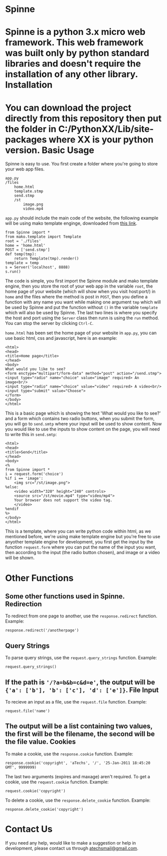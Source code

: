 Spinne
======
Spinne is a python 3.x micro web framework. This web framework was built only by python standard libraries and doesn't require the installation of any other library.
Installation
======
You can download the project directly from this repository then put the folder in C:/PythonXX/Lib/site-packages where XX is your python version.
Basic Usage
======
Spinne is easy to use.
You first create a folder where you're going to store your web app files.

    app.py
    /files
        home.html
        template.stmp
        send.stmp
        /st
            image.png
            video.mp4

`app.py` should include the main code of the website, the following example will be using mako template enginge, downloaded from [this link][1].


  [1]: https://pypi.python.org/pypi/Mako/?:

    from Spinne import *
    from mako.template import Template
    root = './files'
    home = 'home.html'
    POST = ['send.stmp']
    def temp(tmp):
        return Template(tmp).render()
    template = temp
    s = Server('localhost', 8888)
    s.run()

The code is simple, you first import the Spinne module and mako template engine, then you store the root of your web app in the variable `root`, the home page of your website (which will show when you visit host:port/) in `home` and the files where the method is post in `POST`, then you define a function with any name you want while making one argument `tmp` which will be used by Spinne and put the function without `()` in the variable `template` which will also be used by Spinne. The last two lines is where you specify the host and port using the `Server` class then runn is using the `run` method. You can stop the server by clicking `Ctrl-C`.

`home.html` has been set the home page of your website in `app.py`, you can use basic html, css and javascript, here is an example:

    <html>
    <head>
    <title>Home page</title>
    </head>
    <body>
    What would you like to see?
    <form enctype="multipart/form-data" method="post" action="/send.stmp">
    <input type="radio" name="choice" value="image" required> An image<br/>
    <input type="radio" name="choice" value="video" required> A video<br/>
    <input type="submit" value="Choose">
    </form>
    </body>
    </html>

This is a basic page which is showing the text 'What would you like to see?' and a form which contains two radio buttons, when you submit the form, you will go to `send.smtp` where your input will be used to show content.
Now you would like to use the inputs to show content on the page, you will need to write this in `send.smtp`:

    <html>
    <head>
    <title>Send</title>
    </head>
    <body>
    <%
    from Spinne import *
    i = request.form('choice')
    %if i == 'image':
        <img src="/st/image.png">
    %else:
        <video width="320" height="240" controls>
        <source src="/st/movie.mp4" type="video/mp4">
        Your browser does not support the video tag.
        </video>
    %endif
    %>
    </body>
    </html>

This is a template, where you can write python code within html, as we mentioned before, we're using make template engine but you're free to use anyother template engine for development, you first get the input by the function `request.form` where you can put the name of the input you want, then according to the input (the radio button chosen), and image or a video will be shown.

Other Functions
======
Some other functions used in Spinne.
Redirection
------
To redirect from one page to another, use the `response.redirect` function.
Example:

    response.redirect('/anotherpage')

Query Strings
------
To parse query strings, use the `request.query_strings` function.
Example:

    request.query_strings()
    
If the path is `'/?a=b&b=c&d=e'`, the output will be `{'a': ['b'], 'b': ['c'], 'd': ['e']}`.
File Input
------
To recieve an input as a file, use the `request.file` function.
Example:

    request.file('name')

The output will be a list containing two values, the first will be the filename, the second will be the file value.
Cookies
------
To make a cookie, use the `response.cookie` function.
Example:

    response.cookie('copyright', 'aTechs', '/', '25-Jan-2011 18:45:20 GMT', 9999999)

The last two arguments (expires and maxage) aren't required.
To get a cookie, use the `request.cookie` function.
Example:

    request.cookie('copyright')

To delete a cookie, use the `response.delete_cookie` function.
Example:

    response.delete_cookie('copyright')

Contact Us
======
If you need any help, would like to make a suggestion or help in development, please contact us through atechsmail@gmail.com.
